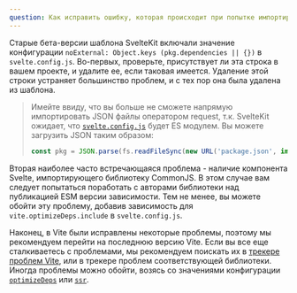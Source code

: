 ```yaml
---
question: Как исправить ошибку, которая происходит при попытке импортировать пакеты?
---
```


<!-- Большинство проблем приходят из Vite, который пытается подключать пакеты не являющиеся ESM модулями. Вы можете посмотреть полезные примеры в [репозитории Vite](https://github.com/vitejs/vite/issues). Обычным решением проблемы может стать перемещение пакета между секциями `dependencies` и `devDependencies` или попытаться добавить или убрать его из опции `optimizeDeps`. Пакеты, которые используют `exports` вместо `module.exports` будут вызывать ошибку – это известная [проблема в Vite](https://github.com/vitejs/vite/issues/2579). Также вы можете попросить автоа пакета поставлять также ESM версию модуля или даже переписать пакет полностью на ES модули.

Также вы должны добавить все компоненты Svelte в параметр `ssr.noExternal`. [Надеемся в будущем это будет происходить автоматически](https://github.com/sveltejs/kit/issues/904) при нахождении поля `svelte` в файле `package.json` внутри пакета. -->

<!-- Большинство проблем приходят из Vite, который пытается подключать пакеты не являющиеся ESM модулями. Вы можете найти свое сообщение об ошибке в [трекере проблем Vite](https://github.com/vitejs/vite/issues). -->

Старые бета-версии шаблона SvelteKit включали значение конфигурации `noExternal: Object.keys (pkg.dependencies || {})` в `svelte.config.js`. Во-первых, проверьте, присутствует ли эта строка в вашем проекте, и удалите ее, если таковая имеется. Удаление этой строки устраняет большинство проблем, и с тех пор она была удалена из шаблона.

<!-- Наиболее распространенные решения - это переместить пакет из `dependencies` в `devDependencies` или попытаться `include` или `exclude` его в `optimizeDeps`. В настоящее время SvelteKit просит Vite собрать все ваши `dependencies` в общий бандл для упрощения развертывания в бессерверной среде. Но при перемещении зависимости в `devDependencies` Vite не будет собирать их в общий бандл. Это может решить проблемы, с которыми Vite сталкивается при попытке связать определенные библиотеки. Избегание связывания Vite особенно эффективно для `adapter-node` и `adapter-static`, где связывание не требуется, поскольку вы не работаете в бессерверной среде. Мы рассматриваем [лучшие альтернативы](https://github.com/sveltejs/kit/issues/1016), чтобы упростить эту настройку. -->

<!-- Существует ряд известных проблем с Vite, которые вызывают ошибки в следующих случаях:
- [Пакет использует `exports` вместо `module.exports`](https://github.com/vitejs/vite/issues/2579).
- [CommonJS пакеты в `noExternal`](https://github.com/vitejs/vite/issues/2579).
- [Компонент Svelte, который импортирует библиотеку CJS](https://github.com/vitejs/vite/issues/3024)
- [Некоторые библиотеки UMD](https://github.com/vitejs/vite/issues/2679) -->

> Имейте ввиду, что вы больше не сможете напрямую импортировать JSON файлы оператором request, т.к. SvelteKit ожидает, что [`svelte.config.js`](/docs#konfiguracziya) будет ES модулем. Вы можете загрузить JSON таким образом:
>
> ```js
> const pkg = JSON.parse(fs.readFileSync(new URL('package.json', import.meta.url), 'utf8'));
> ```


Вторая наиболее часто встречающаяся проблема - наличие компонента Svelte, импортирующего библиотеку CommonJS. В этом случае вам следует попытаться поработать с авторами библиотеки над публикацией ESM версии зависимости. Тем не менее, вы можете обойти эту проблему, добавив зависимость для `vite.optimizeDeps.include` в `svelte.config.js`.

<!-- Пакеты, которые используют `exports` вместо `module.exports`, в настоящее время не работают из-за [известной проблемы Vite](https://github.com/vitejs/vite/issues/2579). Вам также следует подумать о том, чтобы попросить автора библиотеки опубликовать версию своего пакета в ESM или даже преобразовать исходный код пакета полностью в ESM. -->

<!-- Vite 2 - относительно новая библиотека, и мы ожидаем, что со временем станет проще использовать библиотеки, не относящиеся к ESM, с Vite. Однако можно попросить автора библиотеки опубликовать версию своего пакета в формате ESM или даже полностью преобразовать исходный код пакета в ESM. ESM теперь является стандартным способом написания библиотек JavaScript, и, хотя существует множество устаревших пакетов, работать с экосистемой станет намного проще, поскольку все больше библиотек конвертируются в ESM. -->

<!-- Наиболее распространенные решения - это переместить пакет из `dependencies` в `devDependencies` или попытаться `include` или `exclude` его в `optimizeDeps`. В настоящее время SvelteKit просит Vite собрать все `dependencies` в общий бандл для упрощения развертывания в бессерверной среде. Но при перемещении зависимости в `devDependencies` Vite не будет собирать их в общий бандл. Это может решить проблемы, с которыми Vite сталкивается при попытке связать определенные библиотеки. Избегание связывания Vite особенно эффективно для `adapter-node` и `adapter-static`, где связывание не требуется, поскольку не работает в бессерверной среде. Мы рассматриваем [лучшие альтернативы](https://github.com/sveltejs/kit/issues/1016), чтобы упростить эту настройку. Также следует добавить любые компоненты Svelte в `ssr.noExternal`. [Мы надеемся сделать это автоматическим в будущем](https://github.com/sveltejs/kit/issues/904). -->

<!-- Наиболее распространенные обходные пути - `include` или `exclude` проблемный пакет в [`optimizeDeps`](https://vitejs.dev/config/#dep-optimization-options) или добавить его в [`ssr.external` или `ssr.noExternal`](https://vitejs.dev/config/#ssr-options). -->

Наконец, в Vite были исправлены некоторые проблемы, поэтому мы рекомендуем перейти на последнюю версию Vite. Если вы все еще сталкиваетесь с проблемами, мы рекомендуем поискать их в [трекере проблем Vite](https://github.com/vitejs/vite/issues), или в трекере проблем соответствующей библиотеки. Иногда проблемы можно обойти, возясь со значениями конфигурации [`optimizeDeps`](https://vitejs.dev/config/#dep-optimization-options) или [`ssr`](https://vitejs.dev/config/#ssr-options).